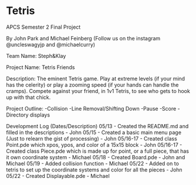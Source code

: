 # Tetris
APCS Semester 2 Final Project

By John Park and Michael Feinberg (Follow us on the instagram @uncleswagyjp and @michaelcurry)

Team Name: Steph&Klay

Project Name: Tetris Friends

Description: The eminent Tetris game. Play at extreme levels (if your mind has the celerity) or play a zooming speed (if your hands can handle the cramps). Compete against your friend, in 1v1 Tetris, to see who gets to hook up with that chick.

Project Outline: 
-Collision
-Line Removal/Shifting Down
-Pause
-Score
-Directory displays


Development Log (Dates/Description)
05/13 - Created the README.md and filled in the descriptions - John
05/15 - Created a basic main menu page (Just to relearn the gist of processing) - John
05/16-17 - Created class Point.pde which xpos, ypos, and color of a 15x15 block - John
05/16-17 - Created class Piece.pde which is made up for point, or a full piece, that has it own coordinate system - Michael
05/18 - Created Board.pde - John and Michael
05/19 - Added collision function - Michael 
05/22 - Added on to tetris to set up the coordinate systems and color for all the pieces - John
05/22 - Created Displayable.pde - Michael
